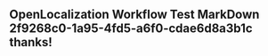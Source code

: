 <properties
ms.topic="hero-topic"
ms.test1="hero-topic"
ms.test2="test"/>

## OpenLocalization Workflow Test MarkDown 2f9268c0-1a95-4fd5-a6f0-cdae6d8a3b1c thanks!
